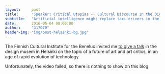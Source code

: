```yaml
---
layout:     post
title:      "Speaker: Critical Utopias -- Cultural Discourse in the Digital Age"
subtitle:   "Artificial intelligence might replace taxi-drivers in the future, but how will the future of cultural journalists look like in light of future technological revolutions? (Debate in Helsinki)"
date:       2016-05-04 00:00:00
author:     "317070"
header-img: "img/post-helsinki-bg.jpg"
---
```


The Finnish Cultural Institute for the Benelux invited me [to give a talk](http://www.finncult.be/critical-utopias-designmuseum-helsinki/?lang=en) in the design musem in Helsinki on the topic of a future of art and art critics, in an age of rapid evolution of technology.

Unfortunately, the video failed, so there is nothing to show on this blog. 
